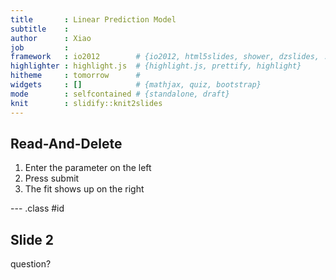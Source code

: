 ```yaml
---
title       : Linear Prediction Model
subtitle    : 
author      : Xiao
job         : 
framework   : io2012        # {io2012, html5slides, shower, dzslides, ...}
highlighter : highlight.js  # {highlight.js, prettify, highlight}
hitheme     : tomorrow      # 
widgets     : []            # {mathjax, quiz, bootstrap}
mode        : selfcontained # {standalone, draft}
knit        : slidify::knit2slides
---
```


## Read-And-Delete

1. Enter the parameter on the left
2. Press submit
3. The fit shows up on the right

--- .class #id 

## Slide 2

question?


